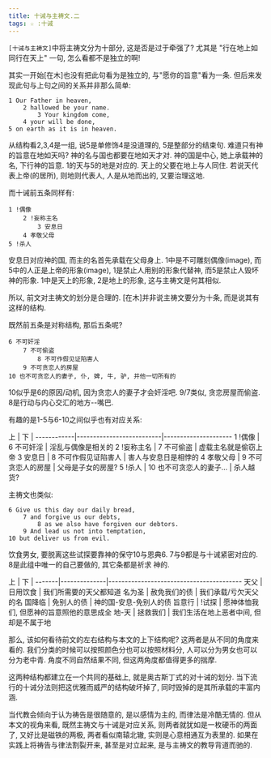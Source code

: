 ```yaml
---
title: 十诫与主祷文.二
tags: ☆ :十诫
---
```


`[十诫与主祷文]`中将主祷文分为十部分, 这是否是过于牵强了? 尤其是 "行在地上如同行在天上" 一句, 怎么看都不是独立的啊!

其实一开始[在木]也没有把此句看为是独立的, 与"愿你的旨意"看为一条. 但后来发现此句与上句之间的关系并非那么简单:

    1 Our Father in heaven,
        2 ​​​​​​​hallowed be your name. ​​​
            ​​​​​​​​3 Your kingdom come,
        ​​​​​​​4 your will be done,
    ​​​​​​​5 on earth as it is in heaven.

从结构看2,3,4是一组, 说5是单修饰4是没道理的, 5是整部分的结束句. 难道只有神的旨意在地如天吗? 神的名与国也都要在地如天才对. 神的国是中心, 她上承载神的名, 下行神的旨意. 1的天与5的地是对应的. 天上的父要在地上与人同住. 若说天代表上帝(的居所), 则地则代表人, 人是从地而出的, 又要治理这地.

而十诫前五条同样有:

    1 !偶像
        2 !妄称主名
            3 安息日
        4 孝敬父母
    5 !杀人

安息日对应神的国, 而主的名首先承载在父母身上. 1中是不可雕刻偶像(image), 而5中的人正是上帝的形象(image), 1是禁止人用别的形象代替神, 而5是禁止人毁坏神的形象. 1中是天上的形象, 2是地上的形象, 这与主祷文是何其相似.

所以, 前文对主祷文的划分是合理的. [在木]并非说主祷文要分为十条, 而是说其有这样的结构.

既然前五条是对称结构, 那后五条呢?

    6 不可奸淫
        7 不可偷盗
            8 不可作假见证陷害人
        9 不可贪恋人的房屋
    10 也不可贪恋人的妻子, 仆, 婢, 牛, 驴, 并他一切所有的

10似乎是6的原因/动机, 因为贪恋人的妻子才会奸淫吧. 9/7类似, 贪恋房屋而偷盗. 8是行动与内心交汇的地方--嘴巴.

有趣的是1-5与6-10之间似乎也有对应关系:

上          | 下                       |
------------|--------------------------|---------------------
1 !偶像     | 6 不可奸淫               | 淫乱与偶像是相关的
2 !妄称主名 | 7 不可偷盗               | 虚载主名就是偷窃上帝
3 安息日    | 8 不可作假见证陷害人     | 害人与安息日是相悖的
4 孝敬父母  | 9 不可贪恋人的房屋       | 父母是子女的房屋?
5 !杀人     | 10 也不可贪恋人的妻子... | 杀人越货?

主祷文也类似:

    ​​​​​​​​6 Give us this day our daily bread,
        ​​​​​​7 ​​and forgive us our debts,
            ​​​​8 ​​​as we also have forgiven our debtors. ​​​
        ​​​​​​​​9 And lead us not into temptation,
    ​​​​​​​10 but deliver us from evil. ​​​

饮食男女, 要脱离这些试探要靠神的保守10与恩典6. 7与9都是与十诫紧密对应的. 8是此组中唯一的自己要做的, 其它条都是祈求 神的.

上     | 下           |
-------|--------------|-----------------------------------------
天父   | 日用饮食     | 我们所需要的天父都知道
名为圣 | 赦免我们的债 | 我们承载/亏欠天父的名
国降临 | 免别人的债   | 神的国-安息-免别人的债
旨意行 | !试探        | 愿神体恤我们, 但愿神的旨意照他的意思成全
地-天  | 拯救我们     | 我们生活在地上恶者中间, 但却是不属于地

那么, 该如何看待前文的左右结构与本文的上下结构呢? 这两者是从不同的角度来看的. 我们分类的时候可以按照颜色分也可以按照材料分, 人可以分为男女也可以分为老中青. 角度不同自然结果不同, 但这两角度都值得更多的揣摩.

这两种结构都建立在一个共同的基础上, 就是奥古斯丁式的对十诫的划分. 当下流行的十诫分法则把这优雅而威严的结构破坏掉了, 同时毁掉的是其所承载的丰富内涵.

当代教会倾向于认为祷告是很随意的, 是以感情为主的, 而律法是冷酷无情的. 但从本文的视角来看, 既然主祷文与十诫是对应关系, 则两者就犹如是一枚硬币的两面了, 又好比是磁铁的两极, 两者看似南辕北辙, 实则是心意相通互为表里的. 如果在实践上将祷告与律法割裂开来, 甚至是对立起来, 是与主祷文的教导背道而驰的.
